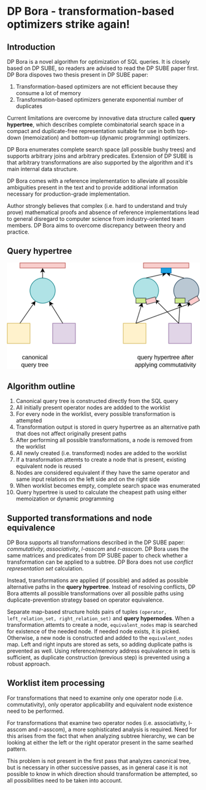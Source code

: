 # DP Bora - transformation-based optimizers strike again!

## Introduction

DP Bora is a novel algorithm for optimization of SQL queries.
It is closely based on DP SUBE, so readers are advised to read the DP SUBE
paper first. DP Bora dispoves two thesis present in DP SUBE paper:

1. Transformation-based optimizers are not efficient because they consume a lot of memory
2. Transformation-based optimizers generate exponential number of duplicates

Current limitations are overcome by innovative data structure called **query hypertree**,
which describes complete combinatorial search space in a compact and duplicate-free representation
suitable for use in both top-down (memoization) and bottom-up (dynamic programming) optimizers.

DP Bora enumerates complete search space (all possible bushy trees) and supports arbitrary joins and arbitrary predicates.
Extension of DP SUBE is that arbitrary transformations are also supported by the algorithm and it's main
internal data structure.

DP Bora comes with a reference implementation to alleviate all possible ambiguities present in the text
and to provide additional information necessary for production-grade implementation.

Author strongly believes that complex (i.e. hard to understand and truly prove) mathematical proofs
and absence of reference implementations lead to general disregard to computer science from
industry-oriented team members. DP Bora aims to overcome discrepancy between theory and practice.

## Query hypertree

![Simple query hypertree after applying commutativity transformation](./images/ht1.png)

## Algorithm outline

1. Canonical query tree is constructed directly from the SQL query
2. All initially present operator nodes are addded to the worklist
3. For every node in the worklist, every possible transformation is attempted
4. Transformation output is stored in query hypertree as an alternative path that does not affect originally present paths
5. After performing all possible transformations, a node is removed from the worklist
6. All newly created (i.e. transformed) nodes are added to the worklist
7. If a transformation attemts to create a node that is present, existing equivalent node is reused
8. Nodes are considered equivalent if they have the same operator and same input relations on the left side and on the right side
9. When worklist becomes empty, complete search space was enumerated
10. Query hypertree is used to calculate the cheapest path using either memoization or dynamic programming

## Supported transformations and node equivalence

DP Bora supports all transformations described in the DP SUBE paper: *commutativity*, *associativity*,
*l-asscom* and *r-asscom*. DP Bora uses the same matrices and predicates from DP SUBE paper to
check whether a transformation can be applied to a subtree. DP Bora does not use *conflict representation set* calculation.

Instead, transformations are applied (if possible) and added as possible alternative paths in the
**query hypertree**. Instead of resolving conflicts, DP Bora attemts all possible transformations
over all possible paths using duplicate-prevention strategy based on operator equivalence.

Separate map-based structure holds pairs of tuples `(operator, left_relation_set, right_relation_set)` and **query hypernodes**.
When a transformation attemts to create a node, `equivalent_nodes` map is searched for existence of
the needed node. If needed node exists, it is picked. Otherwise, a new node is constructed and added
to the `equivalent_nodes` map. Left and right inputs are stored as sets, so adding duplicate
paths is prevented as well. Using reference/memory address equivalence in sets is sufficient,
as duplicate construction (previous step) is prevented using a robust approach.

## Worklist item processing

For transformations that need to examine only one operator node (i.e. commutativity), only operator applicability
and equivalent node existence need to be performed.

For transformations that examine two operator nodes (i.e. associativity, l-asscom and r-asscom), a more sophisticated
analysis is required. Need for this arises from the fact that when analyzing subtree hierarchy, we can be looking
at either the left or the right operator present in the same searhed pattern.

This problem is not present in the first pass that analyzes canonical tree, but is necessary in other successive passes,
as in general case it is not possible to know in which direction should transformation be attempted, so all
possibilities need to be taken into account.